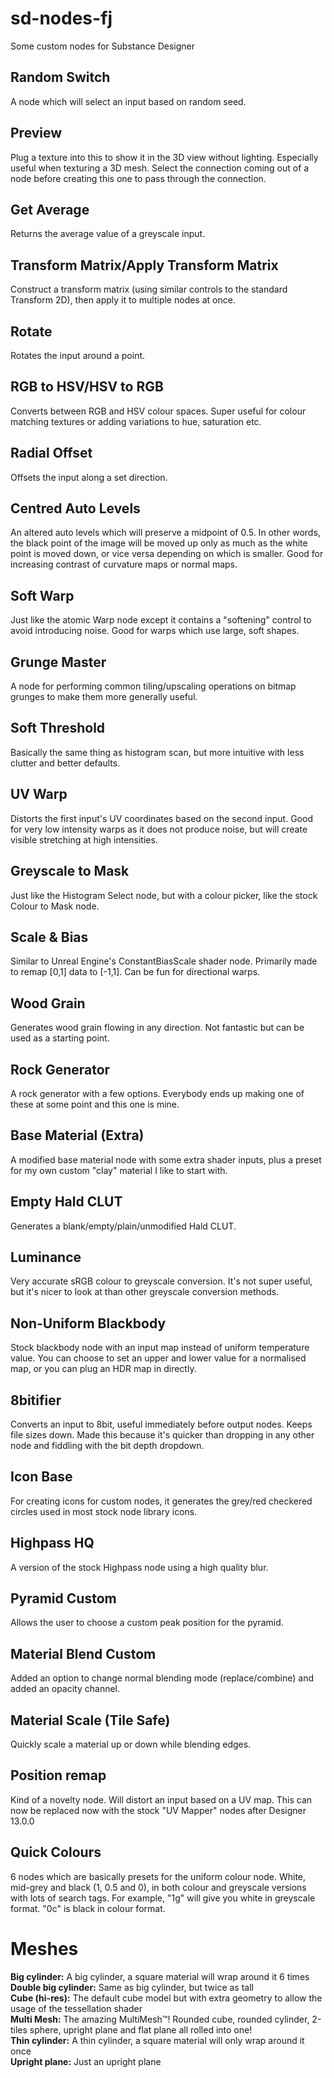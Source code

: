 # sd-nodes-fj
Some custom nodes for Substance Designer

## Random Switch
A node which will select an input based on random seed.

## Preview
Plug a texture into this to show it in the 3D view without lighting. Especially useful when texturing a 3D mesh. Select the connection coming out of a node before creating this one to pass through the connection.

## Get Average
Returns the average value of a greyscale input.

## Transform Matrix/Apply Transform Matrix
Construct a transform matrix (using similar controls to  the standard Transform 2D), then apply it to multiple nodes at once.

## Rotate
Rotates the input around a point.

## RGB to HSV/HSV to RGB
Converts between RGB and HSV colour spaces. Super useful for colour matching textures or adding variations to hue, saturation etc.

## Radial Offset
Offsets the input along a set direction.

## Centred Auto Levels
An altered auto levels which will preserve a midpoint of 0.5. In other words, the black point of the image will be moved up only as much as the white point is moved down, or vice versa depending on which is smaller. Good for increasing contrast of curvature maps or normal maps.

## Soft Warp
Just like the atomic Warp node except it contains a "softening" control to avoid introducing noise. Good for warps which use large, soft shapes.

## Grunge Master
A node for performing common tiling/upscaling operations on bitmap grunges to make them more generally useful.

## Soft Threshold
Basically the same thing as histogram scan, but more intuitive with less clutter and better defaults.

## UV Warp
Distorts the first input's UV coordinates based on the second input. Good for very low intensity warps as it does not produce noise, but will create visible stretching at high intensities.

## Greyscale to Mask
Just like the Histogram Select node, but with a colour picker, like the stock Colour to Mask node.

## Scale & Bias
Similar to Unreal Engine's ConstantBiasScale shader node. Primarily made to remap \[0,1\] data to \[-1,1\]. Can be fun for directional warps.

## Wood Grain
Generates wood grain flowing in any direction. Not fantastic but can be used as a starting point.

## Rock Generator
A rock generator with a few options. Everybody ends up making one of these at some point and this one is mine.

## Base Material (Extra)
A modified base material node with some extra shader inputs, plus a preset for my own custom "clay" material I like to start with.

## Empty Hald CLUT
Generates a blank/empty/plain/unmodified Hald CLUT.

## Luminance
Very accurate sRGB colour to greyscale conversion. It's not super useful, but it's nicer to look at than other greyscale conversion methods.

## Non-Uniform Blackbody
Stock blackbody node with an input map instead of uniform temperature value. You can choose to set an upper and lower value for a normalised map, or you can plug an HDR map in directly.

## 8bitifier
Converts an input to 8bit, useful immediately before output nodes. Keeps file sizes down. Made this because it's quicker than dropping in any other node and fiddling with the bit depth dropdown.

## Icon Base
For creating icons for custom nodes, it generates the grey/red checkered circles used in most stock node library icons.

## Highpass HQ
A version of the stock Highpass node using a high quality blur.

## Pyramid Custom
Allows the user to choose a custom peak position for the pyramid.

## Material Blend Custom
Added an option to change normal blending mode (replace/combine) and added an opacity channel.

## Material Scale (Tile Safe)
Quickly scale a material up or down while blending edges.

## Position remap
Kind of a novelty node. Will distort an input based on a UV map. This can now be replaced now with the stock "UV Mapper" nodes after Designer 13.0.0

## Quick Colours
6 nodes which are basically presets for the uniform colour node. White, mid-grey and black (1, 0.5 and 0), in both colour and greyscale versions with lots of search tags. For example, "1g" will give you white in greyscale format. "0c" is black in colour format.

# Meshes
**Big cylinder:** A big cylinder, a square material will wrap around it 6 times  
**Double big cylinder:** Same as big cylinder, but twice as tall  
**Cube (hi-res):** The default cube model but with extra geometry to allow the usage of the tessellation shader  
**Multi Mesh:** The amazing MultiMesh™! Rounded cube, rounded cylinder, 2-tiles sphere, upright plane and flat plane all rolled into one!  
**Thin cylinder:** A thin cylinder, a square material will only wrap around it once  
**Upright plane:** Just an upright plane  
